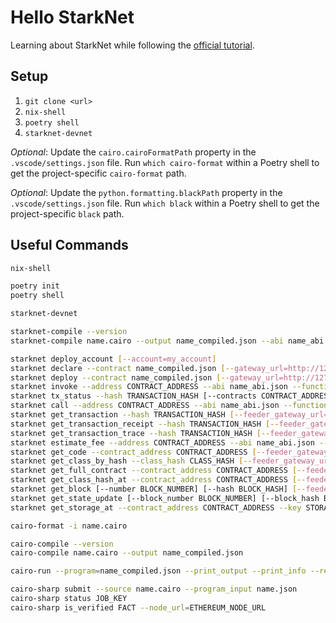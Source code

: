 # Hello StarkNet

Learning about StarkNet while following the [official tutorial](https://starknet.io/docs/hello_starknet/index.html).

## Setup

1. `git clone <url>`
2. `nix-shell`
3. `poetry shell`
4. `starknet-devnet`

_Optional_: Update the `cairo.cairoFormatPath` property in the `.vscode/settings.json` file. Run `which cairo-format` within a Poetry shell to get the project-specific `cairo-format` path.

_Optional_: Update the `python.formatting.blackPath` property in the `.vscode/settings.json` file. Run `which black` within a Poetry shell to get the project-specific `black` path.

## Useful Commands

```sh
nix-shell

poetry init
poetry shell

starknet-devnet

starknet-compile --version
starknet-compile name.cairo --output name_compiled.json --abi name_abi.json

starknet deploy_account [--account=my_account]
starknet declare --contract name_compiled.json [--gateway_url=http://127.0.0.1:5050]
starknet deploy --contract name_compiled.json [--gateway_url=http://127.0.0.1:5050]
starknet invoke --address CONTRACT_ADDRESS --abi name_abi.json --function NAME --inputs INPUTS [--gateway_url=http://127.0.0.1:5050]
starknet tx_status --hash TRANSACTION_HASH [--contracts CONTRACT_ADDRESS:name_compiled.json] [--error_message] [--feeder_gateway_url=http://127.0.0.1:5050]
starknet call --address CONTRACT_ADDRESS --abi name_abi.json --function NAME [--feeder_gateway_url=http://127.0.0.1:5050]
starknet get_transaction --hash TRANSACTION_HASH [--feeder_gateway_url=http://127.0.0.1:5050]
starknet get_transaction_receipt --hash TRANSACTION_HASH [--feeder_gateway_url=http://127.0.0.1:5050]
starknet get_transaction_trace --hash TRANSACTION_HASH [--feeder_gateway_url=http://127.0.0.1:5050]
starknet estimate_fee --address CONTRACT_ADDRESS --abi name_abi.json --function NAME --inputs INPUTS [--feeder_gateway_url=http://127.0.0.1:5050]
starknet get_code --contract_address CONTRACT_ADDRESS [--feeder_gateway_url=http://127.0.0.1:5050]
starknet get_class_by_hash --class_hash CLASS_HASH [--feeder_gateway_url=http://127.0.0.1:5050]
starknet get_full_contract --contract_address CONTRACT_ADDRESS [--feeder_gateway_url=http://127.0.0.1:5050]
starknet get_class_hash_at --contract_address CONTRACT_ADDRESS [--feeder_gateway_url=http://127.0.0.1:5050]
starknet get_block [--number BLOCK_NUMBER] [--hash BLOCK_HASH] [--feeder_gateway_url=http://127.0.0.1:5050]
starknet get_state_update [--block_number BLOCK_NUMBER] [--block_hash BLOCK_HASH] [--feeder_gateway_url=http://127.0.0.1:5050]
starknet get_storage_at --contract_address CONTRACT_ADDRESS --key STORAGE_KEY [--feeder_gateway_url=http://127.0.0.1:5050]

cairo-format -i name.cairo

cairo-compile --version
cairo-compile name.cairo --output name_compiled.json

cairo-run --program=name_compiled.json --print_output --print_info --relocate_prints [--tracer]

cairo-sharp submit --source name.cairo --program_input name.json
cairo-sharp status JOB_KEY
cairo-sharp is_verified FACT --node_url=ETHEREUM_NODE_URL
```
